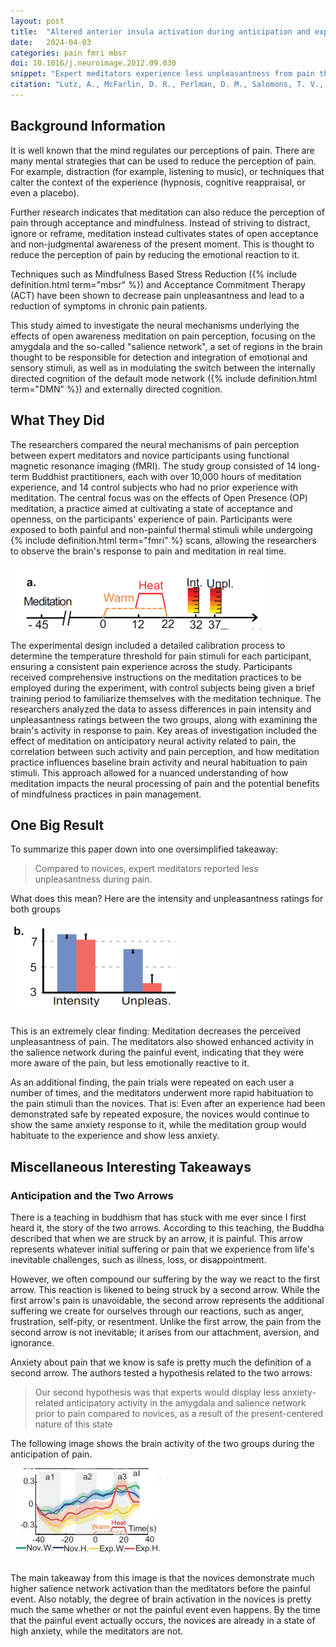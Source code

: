 ```yaml
---
layout: post
title:  "Altered anterior insula activation during anticipation and experience of painful stimuli in expert meditators"
date:   2024-04-03
categories: pain fmri mbsr
doi: 10.1016/j.neuroimage.2012.09.030
snippet: "Expert meditators experience less unpleasantness from pain than novices, despite similar intensity ratings. This difference is linked to enhanced activity in the brain's salience network during pain, suggesting that meditation can modify the emotional response to pain and facilitate quicker habituation to repeated pain stimuli."
citation: "Lutz, A., McFarlin, D. R., Perlman, D. M., Salomons, T. V., & Davidson, R. J. (2013). Altered anterior insula activation during anticipation and experience of painful stimuli in expert meditators. In *NeuroImage* (Vol. 64, pp. 538–546). Elsevier BV. [10.1016/j.neuroimage.2012.09.030](https://doi.org/10.1016/j.neuroimage.2012.09.030)"
---
```


## Background Information

It is well known that the mind regulates our perceptions of pain.  There are many mental strategies that can be used to reduce the perception of pain.  For example, distraction (for example, listening to music), or techniques that calter the context of the experience (hypnosis, cognitive reappraisal, or even a placebo).

Further research indicates that meditation can also reduce the perception of pain through acceptance and mindfulness.  Instead of striving to distract, ignore or reframe, meditation instead cultivates states of open acceptance and non-judgmental awareness of the present moment.  This is thought to reduce the perception of pain by reducing the emotional reaction to it.

Techniques such as Mindfulness Based Stress Reduction ({% include definition.html term="mbsr" %}) and Acceptance Commitment Therapy (ACT) have been shown to decrease pain unpleasantness and lead to a reduction of symptoms in chronic pain patients.

This study aimed to investigate the neural mechanisms underlying the effects of open awareness meditation on pain perception, focusing on the amygdala and the so-called "salience network", a set of regions in the brain thought to be responsible for detection and integration of emotional and sensory stimuli, as well as in modulating the switch between the internally directed cognition of the default mode network ({% include definition.html term="DMN" %}) and externally directed cognition.

## What They Did

The researchers compared the neural mechanisms of pain perception between expert meditators and novice participants using functional magnetic resonance imaging (fMRI). The study group consisted of 14 long-term Buddhist practitioners, each with over 10,000 hours of meditation experience, and 14 control subjects who had no prior experience with meditation. The central focus was on the effects of Open Presence (OP) meditation, a practice aimed at cultivating a state of acceptance and openness, on the participants' experience of pain. Participants were exposed to both painful and non-painful thermal stimuli while undergoing {% include definition.html term="fmri" %} scans, allowing the researchers to observe the brain's response to pain and meditation in real time.

![The timeline for each trial.  The meditators were given 45 seconds to warm up, at 0 seconds, the pain causing device would begin to warm.  12 seconds later, the device would become painfully hot for a period of ten seconds before being switched off.  At 32 and 37 seconds, the subjects were asked to rate the intensity and unpleasantness of the experience.](/assets/article_images/activation-during-anticipation-pain/trial.png)

The experimental design included a detailed calibration process to determine the temperature threshold for pain stimuli for each participant, ensuring a consistent pain experience across the study. Participants received comprehensive instructions on the meditation practices to be employed during the experiment, with control subjects being given a brief training period to familiarize themselves with the meditation technique. The researchers analyzed the data to assess differences in pain intensity and unpleasantness ratings between the two groups, along with examining the brain's activity in response to pain. Key areas of investigation included the effect of meditation on anticipatory neural activity related to pain, the correlation between such activity and pain perception, and how meditation practice influences baseline brain activity and neural habituation to pain stimuli. This approach allowed for a nuanced understanding of how meditation impacts the neural processing of pain and the potential benefits of mindfulness practices in pain management.

## One Big Result

To summarize this paper down into one oversimplified takeaway:

> Compared to novices, expert meditators reported less unpleasantness during
pain.

What does this mean?  Here are the intensity and unpleasantness ratings for both groups

![The intensity and unpleasantness ratings for both groups.  Both groups felt the experience the same amount (comparable intensity ratings), but the meditators rated the experience as much less unpleasant.](/assets/article_images/activation-during-anticipation-pain/intensity_unpleasantness.png)

This is an extremely clear finding:  Meditation decreases the perceived unpleasantness of pain.  The meditators also showed enhanced activity in the salience network during the painful event, indicating that they were more aware of the pain, but less emotionally reactive to it.

As an additional finding, the pain trials were repeated on each user a number of times, and the meditators underwent more rapid habituation to the pain stimuli than the novices.  That is: Even after an experience had been demonstrated safe by repeated exposure, the novices would continue to show the same anxiety response to it, while the meditation group would habituate to the experience and show less anxiety.

## Miscellaneous Interesting Takeaways

### Anticipation and the Two Arrows

There is a teaching in buddhism that has stuck with me ever since I first heard it, the story of the two arrows. According to this teaching, the Buddha described that when we are struck by an arrow, it is painful. This arrow represents whatever initial suffering or pain that we experience from life's inevitable challenges, such as illness, loss, or disappointment.

However, we often compound our suffering by the way we react to the first arrow. This reaction is likened to being struck by a second arrow. While the first arrow's pain is unavoidable, the second arrow represents the additional suffering we create for ourselves through our reactions, such as anger, frustration, self-pity, or resentment. Unlike the first arrow, the pain from the second arrow is not inevitable; it arises from our attachment, aversion, and ignorance.

Anxiety about pain that we know is safe is pretty much the definition of a second arrow.  The authors tested a hypothesis related to the two arrows:

>  Our second hypothesis was that experts would display less anxiety-related anticipatory activity in the amygdala and salience network prior to pain
compared to novices, as a result of the present-centered nature of this state

The following image shows the brain activity of the two groups during the anticipation of pain.

![The brain activity of the two groups during the anticipation of pain.  The y-axis is the degree of activation in part of the salience network.  The blue and green lines are novices, while the red and yellow lines are the meditators.  The novices show significantly increased brain activity prior to the painful event than do the meditators.](/assets/article_images/activation-during-anticipation-pain/anxiety.png)

The main takeaway from this image is that the novices demonstrate much higher salience network activation than the meditators before the painful event.  Also notably, the degree of brain activation in the novices is pretty much the same whether or not the painful event even happens.  By the time that the painful event actually occurs, the novices are already in a state of high anxiety, while the meditators are not.
